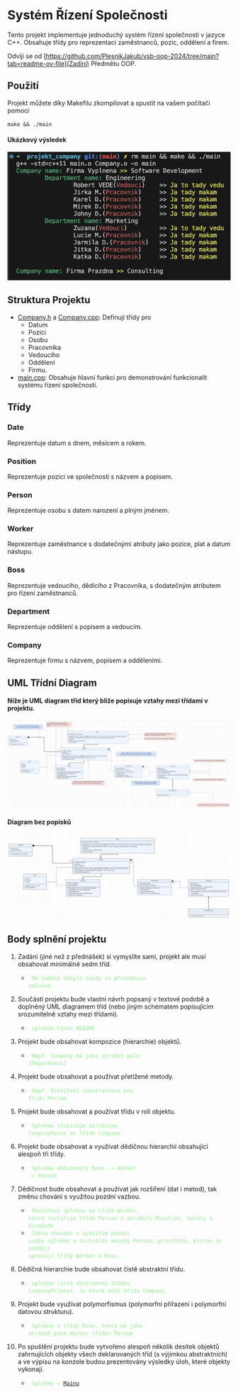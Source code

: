 # Systém Řízení Společnosti

Tento projekt implementuje jednoduchý systém řízení společnosti v jazyce C++. Obsahuje třídy pro reprezentaci zaměstnanců, pozic, oddělení a firem.

Odvíjí se od [https://github.com/PlesnikJakub/vsb-oop-2024/tree/main?tab=readme-ov-file](Zadíní) Předmětu OOP.

## Použití

Projekt můžete díky Makefilu zkompilovat a spustit na vašem počítači pomocí

```
make && ./main
```

#### Ukázkový výsledek

![Ukázkový výsledek](img/example_result.png)

## Struktura Projektu

- [Company.h](Company.h) a [Company.cpp](Company.cpp): Definují třídy pro
  - Datum
  - Pozici
  - Osobu
  - Pracovníka
  - Vedoucího
  - Oddělení
  - Firmu.
- [main.cpp](main.cpp): Obsahuje hlavní funkci pro demonstrování funkcionalit systému řízení společnosti.

## Třídy

### Date

Reprezentuje datum s dnem, měsícem a rokem.

### Position

Reprezentuje pozici ve společnosti s názvem a popisem.

### Person

Reprezentuje osobu s datem narození a plným jménem.

### Worker

Reprezentuje zaměstnance s dodatečnými atributy jako pozice, plat a datum nástupu.

### Boss

Reprezentuje vedoucího, dědícího z Pracovníka, s dodatečným atributem pro řízení zaměstnanců.

### Department

Reprezentuje oddělení s popisem a vedoucím.

### Company

Reprezentuje firmu s názvem, popisem a odděleními.

## UML Třídní Diagram

#### Níže je UML diagram tříd který blíže popisuje vztahy mezi třídami v projektu.

![UML Diagram](img/classDiagram_annot.png)

#### Diagram bez popisků

![UML Diagram](img/classDiagram.png)

## Body splnění projektu

1. Zadání (jiné než z přednášek) si vymyslíte sami, projekt ale musí obsahovat minimálně sedm
   tříd.

   - <code style="color:lightgreen"> Mé Zadání nebylo nikdy na přednášsce zmíněno</code>

2. Součástí projektu bude vlastní návrh popsaný v textové podobě a doplněný UML diagramem
   tříd (nebo jiným schématem popisujícím srozumitelně vztahy mezi třídami).

   - <code style="color:lightgreen"> splněno tímto README</code>

3. Projekt bude obsahovat kompozice (hierarchie) objektů.

   - <code style="color:lightgreen"> Např. Company má jako atribut pole \[Department\]</code>

4. Projekt bude obsahovat a používat přetížené metody.

   - <code style="color:lightgreen"> Např. Přetížení Constructoru pro třídu Person</code>

5. Projekt bude obsahovat a používat třídu v roli objektu.

   - <code style="color:lightgreen"> Splněno statickým atributem compnayCount ve třídě Company</code>

6. Projekt bude obsahovat a využívat dědičnou hierarchii obsahující alespoň tři třídy.

   - <code style="color:lightgreen"> Splněno dědičností Boss -> Worker -> Person</code>

7. Dědičnost bude obsahovat a používat jak rozšíření (dat i metod), tak změnu chování s využitou
   pozdní vazbou.

   - <code style="color:lightgreen"> Rozšíření splněno ve třídě Worker, která rozšiřuje třídu Person o atributy Position, Salary a hireDate </code>
   - <code style="color:lightgreen"> Změna chování s využitím pozdní vazby splněno u Virtuální metody Person::printInfo, kterou si později upravují třídy Worker a Boss.</code>

8. Dědičná hierarchie bude obsahovat čistě abstraktní třídu.

   - <code style="color:lightgreen"> splněno čistě abstraktní třídou CompanyPrinter, ze které dědí třída Company.</code>

9. Projekt bude využívat polymorfismus (polymorfní přiřazení i polymorfní datovou strukturu).

   - <code style="color:lightgreen"> Splněno u třídy Boss, která má jako atribut pole Worker třídou Person</code>

10. Po spuštění projektu bude vytvořeno alespoň několik desítek objektů zahrnujících objekty všech
    deklarovaných tříd (s výjimkou abstraktních) a ve výpisu na konzole budou prezentovány
    výsledky úloh, které objekty vykonají.

    - <code style="color:lightgreen"> Splněno v [Mainu](main.cpp).</code>
